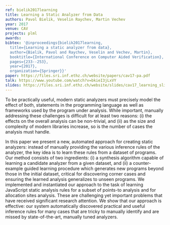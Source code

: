 ```yaml
---
ref: bielik2017learning
title: Learning a Static Analyzer from Data 
authors: Pavol Bielik, Veselin Raychev, Martin Vechev
year: 2017
venue: CAV
projects: plml
awards:
bibtex: '@inproceedings{bielik2017learning,
  title={Learning a static analyzer from data},
  author={Bielik, Pavol and Raychev, Veselin and Vechev, Martin},
  booktitle={International Conference on Computer Aided Verification},
  pages={233--253},
  year={2017},
  organization={Springer}}'
paper: https://files.sri.inf.ethz.ch/website/papers/cav17-pa.pdf
talk: https://www.youtube.com/watch?v=bkieI3jLxVY
slides: https://files.sri.inf.ethz.ch/website/slides/cav17_learning_slides.pdf
---
```


To be practically useful, modern static analyzers must precisely model the effect of both, statements in the programming language as well as frameworks used by the program under analysis. While important, manually addressing these challenges is difficult for at least two reasons: (i) the effects on the overall analysis can be non-trivial, and (ii) as the size and complexity of modern libraries increase, so is the number
of cases the analysis must handle.

In this paper we present a new, automated approach for creating static analyzers: instead of manually providing the various inference rules of the analyzer, the key idea is to learn these rules from a dataset of programs. Our method consists of two ingredients: (i) a synthesis algorithm capable of learning a candidate analyzer from a given dataset, and (ii) a counter-example guided learning procedure which generates new programs beyond those in the initial dataset, critical for discovering corner cases and ensuring the learned analysis generalizes to unseen programs. We implemented and instantiated our approach to the task of learning JavaScript static analysis rules for a subset of points-to analysis and for allocation sites analysis. These are challenging yet important problems that have received significant research attention. We show that our approach is effective: our system automatically discovered practical and useful inference rules for many cases that are tricky to manually identify and are missed by state-of-the-art, manually tuned analyzers.
